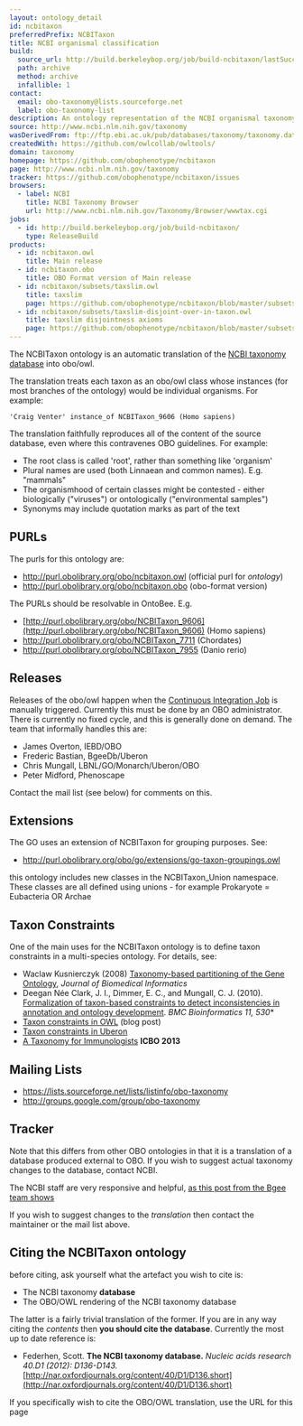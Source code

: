 ```yaml
---
layout: ontology_detail
id: ncbitaxon
preferredPrefix: NCBITaxon
title: NCBI organismal classification
build:
  source_url: http://build.berkeleybop.org/job/build-ncbitaxon/lastSuccessfulBuild/artifact/*zip*/archive.zip
  path: archive
  method: archive
  infallible: 1
contact:
  email: obo-taxonomy@lists.sourceforge.net
  label: obo-taxonomy-list
description: An ontology representation of the NCBI organismal taxonomy
source: http://www.ncbi.nlm.nih.gov/taxonomy
wasDerivedFrom: ftp://ftp.ebi.ac.uk/pub/databases/taxonomy/taxonomy.dat
createdWith: https://github.com/owlcollab/owltools/
domain: taxonomy
homepage: https://github.com/obophenotype/ncbitaxon
page: http://www.ncbi.nlm.nih.gov/taxonomy
tracker: https://github.com/obophenotype/ncbitaxon/issues
browsers:
  - label: NCBI
    title: NCBI Taxonomy Browser
    url: http://www.ncbi.nlm.nih.gov/Taxonomy/Browser/wwwtax.cgi
jobs:
  - id: http://build.berkeleybop.org/job/build-ncbitaxon/
    type: ReleaseBuild
products:
  - id: ncbitaxon.owl
    title: Main release
  - id: ncbitaxon.obo
    title: OBO Format version of Main release
  - id: ncbitaxon/subsets/taxslim.owl
    title: taxslim
    page: https://github.com/obophenotype/ncbitaxon/blob/master/subsets/README.md
  - id: ncbitaxon/subsets/taxslim-disjoint-over-in-taxon.owl
    title: taxslim disjointness axioms
    page: https://github.com/obophenotype/ncbitaxon/blob/master/subsets/README.md
---
```


The NCBITaxon ontology is an automatic translation of the [NCBI taxonomy database](http://www.ncbi.nlm.nih.gov/taxonomy) into obo/owl.

The translation treats each taxon as an obo/owl class whose instances (for most branches of the ontology) would be individual organisms. For example:

    'Craig Venter' instance_of NCBITaxon_9606 (Homo sapiens)

The translation faithfully reproduces all of the content of the source database, even where this contravenes OBO guidelines. For example:

 * The root class is called 'root', rather than something like 'organism'
 * Plural names are used (both Linnaean and common names). E.g. "mammals"
 * The organismhood of certain classes might be contested - either biologically ("viruses") or ontologically ("environmental samples")
 * Synonyms may include quotation marks as part of the text

## PURLs

The purls for this ontology are:

 * http://purl.obolibrary.org/obo/ncbitaxon.owl (official purl for *ontology*)
 * http://purl.obolibrary.org/obo/ncbitaxon.obo (obo-format version)

The PURLs should be resolvable in OntoBee. E.g.

 * [http://purl.obolibrary.org/obo/NCBITaxon_9606](http://purl.obolibrary.org/obo/NCBITaxon_9606) (Homo sapiens)
 * http://purl.obolibrary.org/obo/NCBITaxon_7711 (Chordates)
 * http://purl.obolibrary.org/obo/NCBITaxon_7955 (Danio rerio)

## Releases

Releases of the obo/owl happen when the [Continuous Integration
Job](http://build.berkeleybop.org/job/build-ncbitaxon/) is manually
triggered. Currently this must be done by an OBO administrator. There
is currently no fixed cycle, and this is generally done on demand. The
team that informally handles this are:

 * James Overton, IEBD/OBO
 * Frederic Bastian, BgeeDb/Uberon
 * Chris Mungall, LBNL/GO/Monarch/Uberon/OBO
 * Peter Midford, Phenoscape

Contact the mail list (see below) for comments on this.

## Extensions

The GO uses an extension of NCBITaxon for grouping purposes. See:

* http://purl.obolibrary.org/obo/go/extensions/go-taxon-groupings.owl

this ontology includes new classes in the NCBITaxon_Union namespace. These classes are all defined using unions - for example Prokaryote = Eubacteria OR Archae

## Taxon Constraints

One of the main uses for the NCBITaxon ontology is to define taxon constraints in a multi-species ontology. For details, see:

 * Waclaw Kusnierczyk (2008) [Taxonomy-based partitioning of the Gene Ontology](http://dx.doi.org/10.1016/j.jbi.2007.07.007), *Journal of Biomedical Informatics*
 * Deegan Née Clark, J. I., Dimmer, E. C., and Mungall, C. J. (2010). [Formalization of taxon-based constraints to detect inconsistencies in annotation and ontology development](http://www.biomedcentral.com/1471-2105/11/530). *BMC Bioinformatics 11, 530**
 * [Taxon constraints in OWL](http://douroucouli.wordpress.com/2012/04/24/taxon-constraints-in-owl) (blog post)
 * [Taxon constraints in Uberon](https://github.com/obophenotype/uberon/wiki/Taxon-constraints)
 * [A Taxonomy for Immunologists](http://ceur-ws.org/Vol-1060/icbo2013_submission_76.pdf) **ICBO 2013**

## Mailing Lists

 * https://lists.sourceforge.net/lists/listinfo/obo-taxonomy
 * http://groups.google.com/group/obo-taxonomy

## Tracker

Note that this differs from other OBO ontologies in that it is a
translation of a database produced external to OBO. If you wish to
suggest actual taxonomy changes to the database, contact NCBI.

The NCBI staff are very responsive and helpful, [as this post from the Bgee team shows](https://bgeedb.wordpress.com/2013/05/29/new-taxon-dipnotetrapodomorpha-in-ncbi-taxonomy/)

If you wish to suggest changes to the *translation* then contact the
maintainer or the mail list above.

## Citing the NCBITaxon ontology

before citing, ask yourself what the artefact you wish to cite is:

 * The NCBI taxonomy **database**
 * The OBO/OWL rendering of the NCBI taxonomy database

The latter is a fairly trivial translation of the former. If you are in any way citing the *contents* then **you should cite the database**. Currently the most up to date reference is:

 * Federhen, Scott. **The NCBI taxonomy database.** *Nucleic acids research 40.D1 (2012): D136-D143.* [http://nar.oxfordjournals.org/content/40/D1/D136.short](http://nar.oxfordjournals.org/content/40/D1/D136.short)

If you specifically wish to cite the OBO/OWL translation, use the URL for this page

